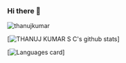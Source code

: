 ### Hi there 👋

<p align="left"> <img src="https://komarev.com/ghpvc/?username=thanujkumar&label=Profile%20views&color=0e75b6&style=flat" alt="thanujkumar" /> </p>

<!--
**thanujkumar/thanujkumar** is a ✨ _special_ ✨ repository because its `README.md` (this file) appears on your GitHub profile.

Here are some ideas to get you started:

- 🔭 I’m currently working on ...
- 🌱 I’m currently learning ...
- 👯 I’m looking to collaborate on ...
- 🤔 I’m looking for help with ...
- 💬 Ask me about ...
- 📫 How to reach me: ...
- 😄 Pronouns: ...
- ⚡ Fun fact: ...
-->
[![THANUJ KUMAR S C's github stats](https://github-readme-stats.vercel.app/api?username=thanujkumar&show_icons=true&&count_private=true&theme=dracula)]

[![Languages card](https://github-readme-stats.vercel.app/api/top-langs/?username=thanujkumar&layout=compact)]
